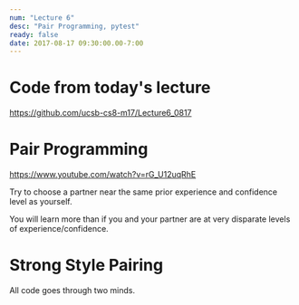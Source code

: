```yaml
---
num: "Lecture 6"
desc: "Pair Programming, pytest"
ready: false
date: 2017-08-17 09:30:00.00-7:00
---
```


# Code from today's lecture

<https://github.com/ucsb-cs8-m17/Lecture6_0817>

# Pair Programming

https://www.youtube.com/watch?v=rG_U12uqRhE

Try to choose a partner near the same prior experience and confidence level as yourself.

You will learn more than if you and your partner are at very disparate levels of experience/confidence.

# Strong Style Pairing

All code goes through two minds.
